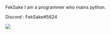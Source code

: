 FekSake
I am a programmer who mains python. 

Discord : FekSake#5624

<a>
    <img src="https://komarev.com/ghpvc/?username=feksake">
</a>
